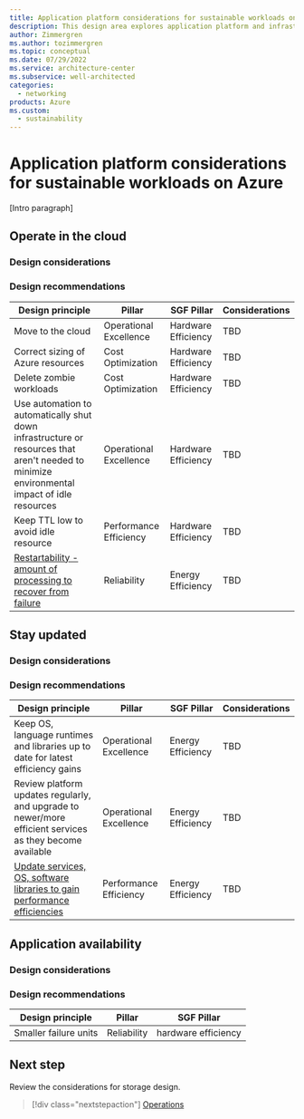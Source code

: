 ```yaml
---
title: Application platform considerations for sustainable workloads on Azure
description: This design area explores application platform and infrastructure considerations for sustainable workloads on Azure.
author: Zimmergren
ms.author: tozimmergren
ms.topic: conceptual
ms.date: 07/29/2022
ms.service: architecture-center
ms.subservice: well-architected
categories: 
  - networking
products: Azure
ms.custom:
  - sustainability
---
```


# Application platform considerations for sustainable workloads on Azure

[Intro paragraph]

## Operate in the cloud

### Design considerations

### Design recommendations

|Design principle|Pillar|SGF Pillar|Considerations|
|---|---|---|---|
|Move to the cloud|Operational Excellence|Hardware Efficiency|TBD|
|Correct sizing of Azure resources|Cost Optimization|Hardware Efficiency|TBD|
|Delete zombie workloads|Cost Optimization|Hardware Efficiency|TBD|
|Use automation to automatically shut down infrastructure or resources that aren't needed to minimize environmental impact of idle resources|Operational Excellence|Hardware Efficiency|TBD|
|Keep TTL low to avoid idle resource|Performance Efficiency|Hardware Efficiency|TBD|
|[Restartability - amount of processing to recover from failure](/azure/backup/manage-recovery-points#impact-of-expired-recovery-points-for-items-in-soft-deleted-state)|Reliability|Energy Efficiency|TBD|

## Stay updated

### Design considerations

### Design recommendations

|Design principle|Pillar|SGF Pillar|Considerations|
|---|---|---|---|
|Keep OS, language runtimes and libraries up to date for latest efficiency gains|Operational Excellence|Energy Efficiency|TBD|
|Review platform updates regularly, and upgrade to newer/more efficient services as they become available|Operational Excellence|Energy Efficiency|TBD|
|[Update services, OS, software libraries to gain performance efficiencies](/azure/architecture/hybrid/azure-update-mgmt)|Performance Efficiency|Energy Efficiency|TBD|

## Application availability

### Design considerations

### Design recommendations

|Design principle|Pillar|SGF Pillar|
|---|---|---|
|Smaller failure units|Reliability|hardware efficiency|

## Next step

Review the considerations for storage design.

> [!div class="nextstepaction"]
> [Operations](sustainability-storage.md)